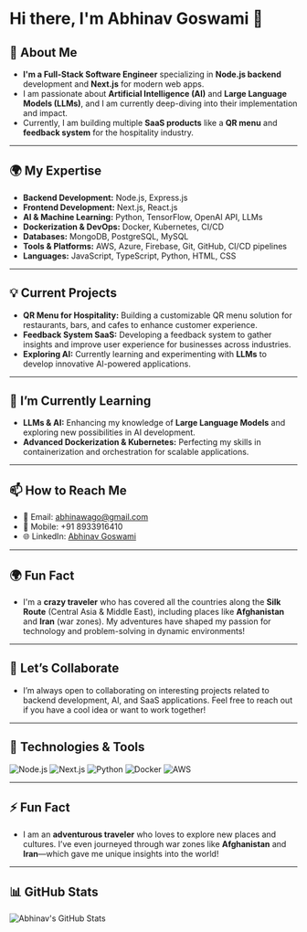 # Hi there, I'm Abhinav Goswami 👋

## 🚀 About Me
- **I'm a Full-Stack Software Engineer** specializing in **Node.js backend** development and **Next.js** for modern web apps.
- I am passionate about **Artificial Intelligence (AI)** and **Large Language Models (LLMs)**, and I am currently deep-diving into their implementation and impact.
- Currently, I am building multiple **SaaS products** like a **QR menu** and **feedback system** for the hospitality industry.

---

## 🌍 My Expertise
- **Backend Development:** Node.js, Express.js
- **Frontend Development:** Next.js, React.js
- **AI & Machine Learning:** Python, TensorFlow, OpenAI API, LLMs
- **Dockerization & DevOps:** Docker, Kubernetes, CI/CD
- **Databases:** MongoDB, PostgreSQL, MySQL
- **Tools & Platforms:** AWS, Azure, Firebase, Git, GitHub, CI/CD pipelines
- **Languages:** JavaScript, TypeScript, Python, HTML, CSS

---

## 💡 Current Projects
- **QR Menu for Hospitality:** Building a customizable QR menu solution for restaurants, bars, and cafes to enhance customer experience.
- **Feedback System SaaS:** Developing a feedback system to gather insights and improve user experience for businesses across industries.
- **Exploring AI:** Currently learning and experimenting with **LLMs** to develop innovative AI-powered applications.

---

## 🌱 I’m Currently Learning
- **LLMs & AI:** Enhancing my knowledge of **Large Language Models** and exploring new possibilities in AI development.
- **Advanced Dockerization & Kubernetes:** Perfecting my skills in containerization and orchestration for scalable applications.

---

## 📫 How to Reach Me
- 📧 Email: [abhinawago@gmail.com](mailto:abhinawago@gmail.com)
- 📱 Mobile: +91 8933916410
- 🌐 LinkedIn: [Abhinav Goswami](https://www.linkedin.com/in/abhinavgoswami/)

---

## 🌍 Fun Fact
- I'm a **crazy traveler** who has covered all the countries along the **Silk Route** (Central Asia & Middle East), including places like **Afghanistan** and **Iran** (war zones). My adventures have shaped my passion for technology and problem-solving in dynamic environments!

---

## 💬 Let’s Collaborate
- I’m always open to collaborating on interesting projects related to backend development, AI, and SaaS applications. Feel free to reach out if you have a cool idea or want to work together!

---

## 🔧 Technologies & Tools
![Node.js](https://img.shields.io/badge/Node.js-339933?style=flat&logo=node.js&logoColor=white) 
![Next.js](https://img.shields.io/badge/Next.js-000000?style=flat&logo=next.js&logoColor=white) 
![Python](https://img.shields.io/badge/Python-3776AB?style=flat&logo=python&logoColor=white)
![Docker](https://img.shields.io/badge/Docker-2496ED?style=flat&logo=docker&logoColor=white) 
![AWS](https://img.shields.io/badge/AWS-232F3E?style=flat&logo=amazonaws&logoColor=white)

---

## ⚡ Fun Fact
- I am an **adventurous traveler** who loves to explore new places and cultures. I’ve even journeyed through war zones like **Afghanistan** and **Iran**—which gave me unique insights into the world!

---

## 📊 GitHub Stats

![Abhinav's GitHub Stats](https://github-readme-stats.vercel.app/api?username=abhinawagoo&show_icons=true&hide_title=true&hide=prs&count_private=true&theme=radical)

